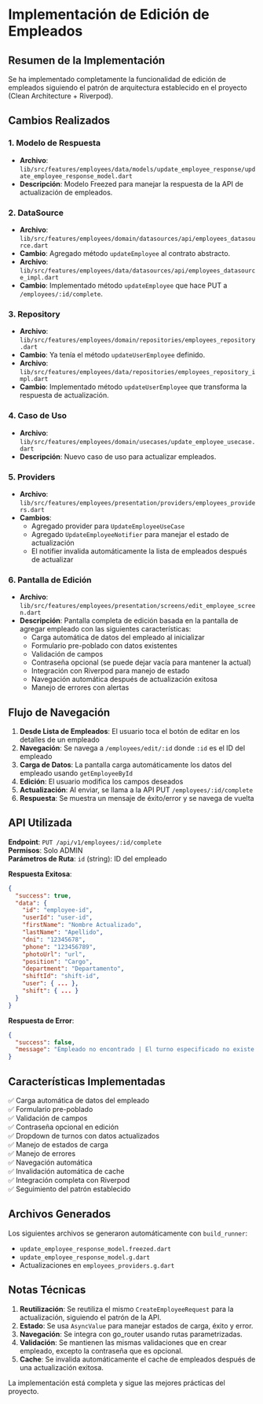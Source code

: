 # Implementación de Edición de Empleados

## Resumen de la Implementación

Se ha implementado completamente la funcionalidad de edición de empleados siguiendo el patrón de arquitectura establecido en el proyecto (Clean Architecture + Riverpod).

## Cambios Realizados

### 1. Modelo de Respuesta
- **Archivo**: `lib/src/features/employees/data/models/update_employee_response/update_employee_response_model.dart`
- **Descripción**: Modelo Freezed para manejar la respuesta de la API de actualización de empleados.

### 2. DataSource
- **Archivo**: `lib/src/features/employees/domain/datasources/api/employees_datasource.dart`
- **Cambio**: Agregado método `updateEmployee` al contrato abstracto.
- **Archivo**: `lib/src/features/employees/data/datasources/api/employees_datasource_impl.dart`
- **Cambio**: Implementado método `updateEmployee` que hace PUT a `/employees/:id/complete`.

### 3. Repository
- **Archivo**: `lib/src/features/employees/domain/repositories/employees_repository.dart`
- **Cambio**: Ya tenía el método `updateUserEmployee` definido.
- **Archivo**: `lib/src/features/employees/data/repositories/employees_repository_impl.dart`
- **Cambio**: Implementado método `updateUserEmployee` que transforma la respuesta de actualización.

### 4. Caso de Uso
- **Archivo**: `lib/src/features/employees/domain/usecases/update_employee_usecase.dart`
- **Descripción**: Nuevo caso de uso para actualizar empleados.

### 5. Providers
- **Archivo**: `lib/src/features/employees/presentation/providers/employees_providers.dart`
- **Cambios**:
  - Agregado provider para `UpdateEmployeeUseCase`
  - Agregado `UpdateEmployeeNotifier` para manejar el estado de actualización
  - El notifier invalida automáticamente la lista de empleados después de actualizar

### 6. Pantalla de Edición
- **Archivo**: `lib/src/features/employees/presentation/screens/edit_employee_screen.dart`
- **Descripción**: Pantalla completa de edición basada en la pantalla de agregar empleado con las siguientes características:
  - Carga automática de datos del empleado al inicializar
  - Formulario pre-poblado con datos existentes
  - Validación de campos
  - Contraseña opcional (se puede dejar vacía para mantener la actual)
  - Integración con Riverpod para manejo de estado
  - Navegación automática después de actualización exitosa
  - Manejo de errores con alertas

## Flujo de Navegación

1. **Desde Lista de Empleados**: El usuario toca el botón de editar en los detalles de un empleado
2. **Navegación**: Se navega a `/employees/edit/:id` donde `:id` es el ID del empleado
3. **Carga de Datos**: La pantalla carga automáticamente los datos del empleado usando `getEmployeeById`
4. **Edición**: El usuario modifica los campos deseados
5. **Actualización**: Al enviar, se llama a la API PUT `/employees/:id/complete`
6. **Respuesta**: Se muestra un mensaje de éxito/error y se navega de vuelta

## API Utilizada

**Endpoint**: `PUT /api/v1/employees/:id/complete`  
**Permisos**: Solo ADMIN  
**Parámetros de Ruta**: `id` (string): ID del empleado  

**Respuesta Exitosa**:
```json
{
  "success": true,
  "data": {
    "id": "employee-id",
    "userId": "user-id",
    "firstName": "Nombre Actualizado",
    "lastName": "Apellido",
    "dni": "12345678",
    "phone": "123456789",
    "photoUrl": "url",
    "position": "Cargo",
    "department": "Departamento",
    "shiftId": "shift-id",
    "user": { ... },
    "shift": { ... }
  }
}
```

**Respuesta de Error**:
```json
{
  "success": false,
  "message": "Empleado no encontrado | El turno especificado no existe | El email ya está registrado"
}
```

## Características Implementadas

✅ Carga automática de datos del empleado  
✅ Formulario pre-poblado  
✅ Validación de campos  
✅ Contraseña opcional en edición  
✅ Dropdown de turnos con datos actualizados  
✅ Manejo de estados de carga  
✅ Manejo de errores  
✅ Navegación automática  
✅ Invalidación automática de cache  
✅ Integración completa con Riverpod  
✅ Seguimiento del patrón establecido  

## Archivos Generados

Los siguientes archivos se generaron automáticamente con `build_runner`:
- `update_employee_response_model.freezed.dart`
- `update_employee_response_model.g.dart`
- Actualizaciones en `employees_providers.g.dart`

## Notas Técnicas

1. **Reutilización**: Se reutiliza el mismo `CreateEmployeeRequest` para la actualización, siguiendo el patrón de la API.
2. **Estado**: Se usa `AsyncValue` para manejar estados de carga, éxito y error.
3. **Navegación**: Se integra con go_router usando rutas parametrizadas.
4. **Validación**: Se mantienen las mismas validaciones que en crear empleado, excepto la contraseña que es opcional.
5. **Cache**: Se invalida automáticamente el cache de empleados después de una actualización exitosa.

La implementación está completa y sigue las mejores prácticas del proyecto.
